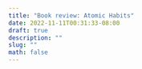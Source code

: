 ```yaml
---
title: "Book review: Atomic Habits"
date: 2022-11-11T00:31:33-08:00
draft: true
description: ""
slug: ""
math: false
---
```

